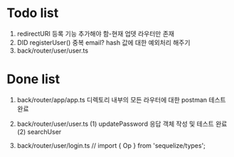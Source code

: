 # Todo list

1. redirectURI 등록 기능 추가해야 함-현재 업뎃 라우터만 존재
2. DID registerUser() 중복 email? hash 값에 대한 예외처리 해주기
3. back/router/user/user.ts
   <!-- (1) oAuthRegister - 중복에 대한 예외처리 해주기/ 응답 없이 멈춰있음,,,,DB에 넣을 restAPI값 받기
   (2) upDateUser - 컨트랙트 EVM에서 reverted 되는 부분 재확인하기/isRegisterd() 실행 시 false 떨어짐
   (3) searchUser - isRegistered() 실행 시 false 떨어지나 getUser()는 실행됨
   (4) deleteUser - isRegistered() 실행 시 false 떨어지고 deleteUser() 실행 안됨 -->

# Done list

1. back/router/app/app.ts
   디렉토리 내부의 모든 라우터에 대한 postman 테스트 완료

2. back/router/user/user.ts
   (1) updatePassword 응답 객체 작성 및 테스트 완료
   (2) searchUser
3. back/router/user/login.ts
   // import { Op } from 'sequelize/types';
